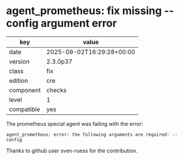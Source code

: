 [//]: # (werk v2)
# agent_prometheus: fix missing --config argument error

key        | value
---------- | ---
date       | 2025-09-02T16:29:28+00:00
version    | 2.3.0p37
class      | fix
edition    | cre
component  | checks
level      | 1
compatible | yes

The prometheus special agent was failing with the error:

    agent_prometheus: error: the following arguments are required: --config

Thanks to github user sven-ruess for the contribution.
